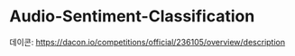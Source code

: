 # Audio-Sentiment-Classification

데이콘: https://dacon.io/competitions/official/236105/overview/description
